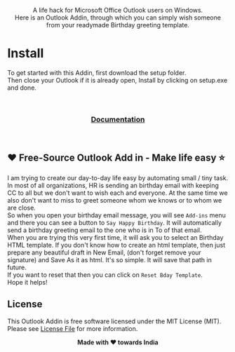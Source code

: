 <p align="center">
A life hack for Microsoft Office Outlook users on Windows.<br>
Here is an Outlook Addin, through which you can simply wish someone from your readymade Birthday greeting template.
</p>

# Install

To get started with this Addin, first download the setup folder.<br>
Then close your Outlook if it is already open, Install by clicking on setup.exe and done.

<br>
<h3 align="center">
    <a href="https://sachin4dotnet.github.io/Microsoft_Outlook_Addin/" target="_blank">Documentation</a>
</h3>
<br>

## ❤️ Free-Source Outlook Add in - Make life easy ⭐️

I am trying to create our day-to-day life easy by automating small / tiny task. 
<br>
In most of all organizations, HR is sending an birthday email with keeping CC to all but we don't want to wish each and everyone. At the same time we also don't want to miss to greet someone whom we knows or to whom we are close. 
<br>
So when you open your birthday email message, you will see `Add-ins` menu and there you can see a button to `Say Happy Birthday`. It will automatically send a birthday greeting email to the one who is in To of that email. 
<br>
When you are trying this very first time, it will ask you to select an Birthday HTML template. If you don't know how to create an html template, then just prepare any beautiful draft in New Email, (don't forget remove your signature) and Save As it as html. It's so simple. It will save that path in future. 
<br>
If you want to reset that then you can click on `Reset Bday Template`.
<br>
Hope it helps!


## License

This Outlook Addin is free software licensed under the MIT License (MIT). Please see [License File](LICENSE.md) for more information.

<p align="center">
    <b>Made with ❤️ towards India<b>
</p>
